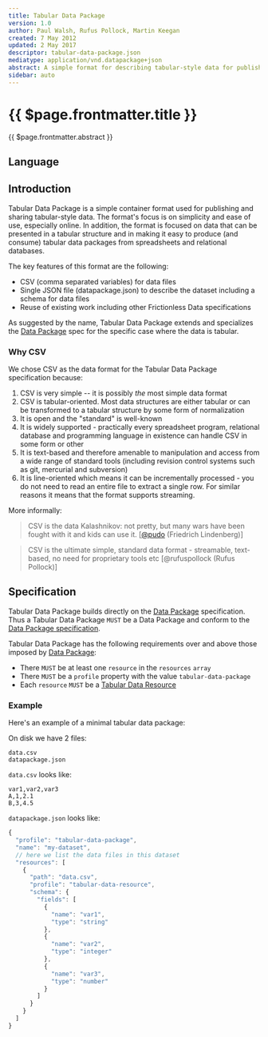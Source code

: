 ```yaml
---
title: Tabular Data Package
version: 1.0
author: Paul Walsh, Rufus Pollock, Martin Keegan
created: 7 May 2012
updated: 2 May 2017
descriptor: tabular-data-package.json
mediatype: application/vnd.datapackage+json
abstract: A simple format for describing tabular-style data for publishing and sharing.
sidebar: auto
---
```


# {{ $page.frontmatter.title }}

{{ $page.frontmatter.abstract }}

<MetadataTable />

## Language

<Language />

## Introduction

Tabular Data Package is a simple container format used for publishing and sharing tabular-style data. The format's focus is on simplicity and ease of use, especially online. In addition, the format is focused on data that can be presented in a tabular structure and in making it easy to produce (and consume) tabular data packages from spreadsheets and relational databases.

The key features of this format are the following:

- CSV (comma separated variables) for data files
- Single JSON file (datapackage.json) to describe the dataset including a schema for data files
- Reuse of existing work including other Frictionless Data specifications

As suggested by the name, Tabular Data Package extends and specializes the [Data Package][dp] spec for the specific case where the data is tabular.

[dp]: /data-package/

### Why CSV

We chose CSV as the data format for the Tabular Data Package specification because:

1. CSV is very simple -- it is possibly *the* most simple data format
2. CSV is tabular-oriented. Most data structures are either tabular or can be transformed to a tabular structure by some form of normalization
3. It is open and the "standard" is well-known
4. It is widely supported - practically every spreadsheet program, relational database and programming language in existence can handle CSV in some form or other
5. It is text-based and therefore amenable to manipulation and access from a wide range of standard tools (including revision control systems such as git, mercurial and subversion)
6. It is line-oriented which means it can be incrementally processed - you do not need to read an entire file to extract a single row. For similar reasons it means that the format supports streaming.

More informally:

> CSV is the data Kalashnikov: not pretty, but many wars have been
fought with it and kids can use it.
[[@pudo](https://twitter.com/pudo/status/248473299741446144) (Friedrich
Lindenberg)]

> CSV is the ultimate simple, standard data format - streamable,
text-based, no need for proprietary tools etc [@rufuspollock (Rufus
Pollock)]

## Specification

Tabular Data Package builds directly on the [Data Package][dp] specification. Thus a Tabular Data Package `MUST` be a Data Package and conform to the [Data Package specification][dp].

Tabular Data Package has the following requirements over and above those imposed by [Data Package][dp]:

- There `MUST` be at least one `resource` in the `resources` `array`
- There `MUST` be a `profile` property with the value `tabular-data-package`
- Each `resource` `MUST` be a [Tabular Data Resource][tdr]

[tdr]: /tabular-data-resource/

### Example

Here's an example of a minimal tabular data package:

On disk we have 2 files:

```
data.csv
datapackage.json
```

`data.csv` looks like:

```
var1,var2,var3
A,1,2.1
B,3,4.5
```

`datapackage.json` looks like:

```javascript
{
  "profile": "tabular-data-package",
  "name": "my-dataset",
  // here we list the data files in this dataset
  "resources": [
    {
      "path": "data.csv",
      "profile": "tabular-data-resource",
      "schema": {
        "fields": [
          {
            "name": "var1",
            "type": "string"
          },
          {
            "name": "var2",
            "type": "integer"
          },
          {
            "name": "var3",
            "type": "number"
          }
        ]
      }
    }
  ]
}

```
